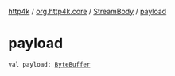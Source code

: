 [http4k](../../index.md) / [org.http4k.core](../index.md) / [StreamBody](index.md) / [payload](./payload.md)

# payload

`val payload: `[`ByteBuffer`](https://docs.oracle.com/javase/9/docs/api/java/nio/ByteBuffer.html)